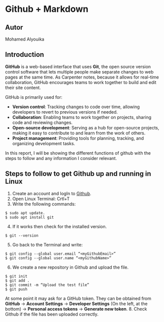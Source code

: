 # Github + Markdown

## Autor
Mohamed Alyouika

## Introduction

**GitHub** is a web-based interface that uses **Git**, the open source version control software that lets multiple people make separate changes to web pages at the same time. 
As Carpenter notes, because it allows for real-time collaboration, GitHub encourages teams to work together to build and edit their site content.

GitHub is primarily used for:
- **Version control**: Tracking changes to code over time, allowing developers to revert to previous versions if needed.
- **Collaboration**: Enabling teams to work together on projects, sharing code and reviewing changes.
- **Open-source development**: Serving as a hub for open-source projects, making it easy to contribute to and learn from the work of others.
- **Project management**: Providing tools for planning, tracking, and organizing development tasks.

In this report, I will be showing the different functions of  github  with the steps to follow and any information I consider relevant.

## Steps to follow to get Github up and running in Linux

1. Create an account and logIn to [Github](www.github.com).
2. Open Linux Terminal: Crtl+T
3. Write the following commands:

```
$ sudo apt update.
$ sudo apt install git
```
4. If it works then check for the installed version.

```
$ git --version
```
5. Go back to the Terminal and write:
```
$ git config --global user.email “<myGithubEmail>”
$ git config --global user.name “<myGithubName>”
```
6. We create a new repository in Github and upload the file.
```
$ git init
$ git add .
$ git commit -m “Upload the test file”
$ git push
```
At some point it may ask for a GitHub token. They can be obtained from **GitHub** → **Account Settings** → **Developer Settings** (On the left, at the bottom) → **Personal access tokens** → **Generate new token**.
8. Check Github if the file has been uploaded correctly.  
